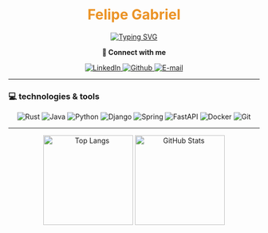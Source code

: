 <h1 align="center" style="color: #EB9326">Felipe Gabriel</h1>

<div style="display:flex; width: 100%; justify-content: center;">
  <a href="https://git.io/typing-svg">
    <img src="https://readme-typing-svg.herokuapp.com/?lines=Nunca+me+diga+as+probabilidades!;Never+tell+me+the+odds!&center=true&vCenter=true&color=EB9326&pause=1000&width=435" alt="Typing SVG" />
  </a>
</div>

<p align="center">
  <b>🔌 Connect with me</b>
</p>

<p align="center">
  <a href="https://www.linkedin.com/in/felipe-ga6riel-/">
    <img src="https://img.shields.io/badge/LinkedIn-0077B5?style=for-the-badge&logo=linkedin&logoColor=fffff" alt="LinkedIn"/>
  </a>
  <a href="https://github.com/FelipeGa6riel">
    <img src="https://img.shields.io/badge/Github-000?style=for-the-badge&logo=Github&logoColor=fffff" alt="Github"/>
  </a>
  <a href="mailto:felipegabriel.play@gmail.com">
    <img src="https://img.shields.io/badge/-Email-000?style=for-the-badge&logo=gmail&logoColor=fffff" alt="E-mail"/>
  </a>
</p>

---

### 💻 technologies & tools

<p align="center">
  <img src="https://img.shields.io/badge/Rust-000000?style=for-the-badge&logo=rust&logoColor=red" alt="Rust"/>
  <img src="https://img.shields.io/badge/java-%23ED8B00.svg?style=for-the-badge&logo=openjdk&logoColor=white" alt="Java"/>
  <img src="https://img.shields.io/badge/python-3670A0?style=for-the-badge&logo=python&logoColor=ffdd54" alt="Python"/>
  <img src="https://img.shields.io/badge/django-%23092E20.svg?style=for-the-badge&logo=django&logoColor=white" alt="Django"/>
  <img src="https://img.shields.io/badge/spring-%236DB33F.svg?style=for-the-badge&logo=spring&logoColor=white" alt="Spring"/>
  <img src="https://img.shields.io/badge/FastAPI-005571?style=for-the-badge&logo=fastapi&logoColor=white" alt="FastAPI"/>
  <img src="https://img.shields.io/badge/docker-%230db7ed.svg?style=for-the-badge&logo=docker&logoColor=white" alt="Docker"/>
  <img src="https://img.shields.io/badge/git-%23F05033.svg?style=for-the-badge&logo=git&logoColor=white" alt="Git"/>
  <!-- Adicione mais tecnologias aqui conforme necessário -->
</p>

---

<div align="center">
  <img height="180em" src="https://github-readme-stats-git-masterrstaa-rickstaa.vercel.app/api/top-langs/?username=FelipeGa6riel&layout=compact&bg_color=353D41&border_color=123547&title_color=EB9326&text_color=FFF&hide_border=true&langs_count=8&card_width=320" alt="Top Langs"/>
  <img height="180em" src="https://github-readme-stats.vercel.app/api?username=FelipeGa6riel&theme=transparent&bg_color=353D41&border_color=123547&show_icons=true&icon_color=EB9326&title_color=EB9326&text_color=FFF&hide_title=true&hide=stars&rank_icon=github&hide_border=true&card_width=320" alt="GitHub Stats"/>
</div>
